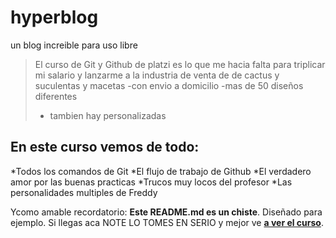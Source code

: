 # hyperblog
un blog increible para uso libre 
> El curso de Git y Github de platzi es lo que me hacia falta para triplicar mi salario y lanzarme a la industria de venta de de cactus y suculentas y macetas
> -con envio a domicilio
> -mas de 50 diseños diferentes
> - tambien hay personalizadas

## En este curso vemos de todo:
*Todos los comandos de Git
*El flujo de trabajo de Github
*El verdadero amor por las buenas practicas 
*Trucos muy locos del profesor
*Las personalidades multiples de Freddy

Ycomo amable recordatorio: **Este README.md es un chiste**. Diseñado para ejemplo. Si llegas aca NOTE LO TOMES EN SERIO y mejor ve  [**a ver el curso**](https://platzi.com/cursos/git-github/ "a ver el curso").
